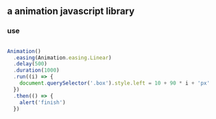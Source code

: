 ## a animation javascript library

### use

```js

Animation()
  .easing(Animation.easing.Linear)
  .delay(500)
  .duration(1000)
  .run((i) => {
    document.querySelector('.box').style.left = 10 + 90 * i + 'px'
  })
  .then(() => {
    alert('finish')
  })

```